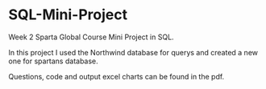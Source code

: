 # SQL-Mini-Project
Week 2 Sparta Global Course Mini Project in SQL.

In this project I used the Northwind database for querys and created a new one for spartans database.

Questions, code and output excel charts can be found in the pdf.
